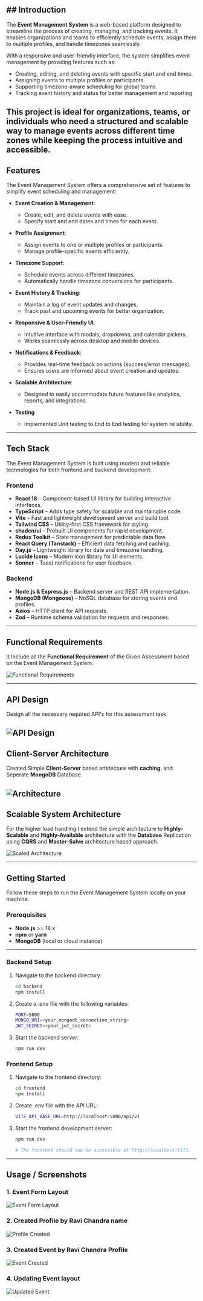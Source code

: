 ## ## Introduction

The **Event Management System** is a web-based platform designed to streamline the process of creating, managing, and tracking events. It enables organizations and teams to efficiently schedule events, assign them to multiple profiles, and handle timezones seamlessly.

With a responsive and user-friendly interface, the system simplifies event management by providing features such as:

- Creating, editing, and deleting events with specific start and end times.
- Assigning events to multiple profiles or participants.
- Supporting timezone-aware scheduling for global teams.
- Tracking event history and status for better management and reporting.

## This project is ideal for organizations, teams, or individuals who need a structured and scalable way to manage events across different time zones while keeping the process intuitive and accessible.

###

## Features

The Event Management System offers a comprehensive set of features to simplify event scheduling and management:

- **Event Creation & Management**:

  - Create, edit, and delete events with ease.
  - Specify start and end dates and times for each event.

- **Profile Assignment**:

  - Assign events to one or multiple profiles or participants.
  - Manage profile-specific events efficiently.

- **Timezone Support**:

  - Schedule events across different timezones.
  - Automatically handle timezone conversions for participants.

- **Event History & Tracking**:

  - Maintain a log of event updates and changes.
  - Track past and upcoming events for better organization.

- **Responsive & User-Friendly UI**:

  - Intuitive interface with modals, dropdowns, and calendar pickers.
  - Works seamlessly across desktop and mobile devices.

- **Notifications & Feedback**:

  - Provides real-time feedback on actions (success/error messages).
  - Ensures users are informed about event creation and updates.

- **Scalable Architecture**:

  - Designed to easily accommodate future features like analytics, reports, and integrations.

- **Testing**
  - Implemented Unit testing to End to End testing for system reliability.

---

## Tech Stack

The Event Management System is built using modern and reliable technologies for both frontend and backend development:

### Frontend

- **React 18** – Component-based UI library for building interactive interfaces.
- **TypeScript** – Adds type safety for scalable and maintainable code.
- **Vite** – Fast and lightweight development server and build tool.
- **Tailwind CSS** – Utility-first CSS framework for styling.
- **shadcn/ui** – Prebuilt UI components for rapid development.
- **Redux Toolkit** – State management for predictable data flow.
- **React Query (Tanstack)** – Efficient data fetching and caching.
- **Day.js** – Lightweight library for date and timezone handling.
- **Lucide Icons** – Modern icon library for UI elements.
- **Sonner** – Toast notifications for user feedback.

### Backend

- **Node.js & Express.js** – Backend server and REST API implementation.
- **MongoDB (Mongoose)** – NoSQL database for storing events and profiles.
- **Axios** – HTTP client for API requests.
- **Zod** – Runtime schema validation for requests and responses.

---

## Functional Requirements

It Include all the **Functional Requirement** of the Given Assessment based on the Event Management System.

![Functional Requirements](./Functional_Requirement.png)

---

## API Design

Design all the necessary required API's for this assessment task.

## ![API Design](./API_Design.png)

## Client-Server Architecture

Created Simple **Client-Server** based arhitecture with **caching**, and Seperate **MongoDB** Database.

## ![Architecture](./Simple_Architecture.png)

## Scalable System Architecture

For the higher load handling I extend the simple architecture to **Highly-Scalable** and **Highly-Available** architecture with the **Database** Replication using **CQRS** and **Master-Salve** architecture based approach.

![Scaled Architecture](./Scale_Architecture.png)

---

## Getting Started

Follow these steps to run the Event Management System locally on your machine.

### Prerequisites

- **Node.js** >= 18.x
- **npm** or **yarn**
- **MongoDB** (local or cloud instance)

---

### Backend Setup

1. Navigate to the backend directory:
   ```bash
   cd backend
   npm install
   ```
2. Create a .env file with the following variables:
   ```bash
   PORT=5000
   MONGO_URI=<your_mongodb_connection_string>
   JWT_SECRET=<your_jwt_secret>
   ```
3. Start the backend server:
   ```bash
   npm run dev
   ```

### Frontend Setup

1. Navigate to the frontend directory:
   ```bash
   cd frontend
   npm install
   ```
2. Create .env file with the API URL:
   ```bash
   VITE_API_BASE_URL=http://localhost:5000/api/v1
   ```
3. Start the frontend development server:

   ```bash
   npm run dev

   # The frontend should now be accessible at http://localhost:5173.
   ```

---

## Usage / Screenshots

### 1. Event Form Layout

![Event Form Layout](./mainLayout.png)

### 2. Created Profile by Ravi Chandra name

![Profile Created](./profileCreated.png)

### 3. Created Event by Ravi Chandra Profile

![Event Created](./assests/eventCreated.png)

### 4. Updating Event layout

![Updated Event](./updateEvent.png)

